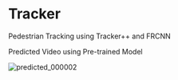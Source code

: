 # Tracker
Pedestrian Tracking using Tracker++ and FRCNN

Predicted Video using Pre-trained Model

![predicted_000002](https://user-images.githubusercontent.com/20610948/87123168-e07d7e80-c2a3-11ea-901b-b882d6f554eb.jpg)
